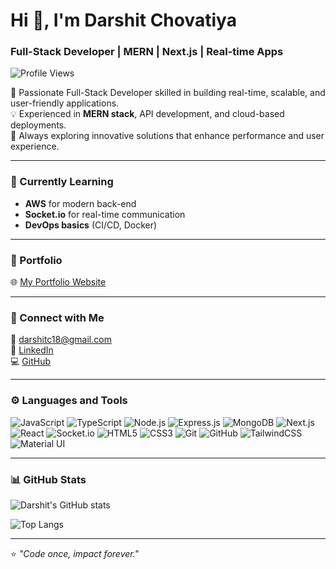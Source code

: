 # Hi 👋, I'm Darshit Chovatiya  
### Full-Stack Developer | MERN | Next.js | Real-time Apps  

![Profile Views](https://komarev.com/ghpvc/?username=darshitchovatiya&label=Profile%20views&color=0e75b6&style=flat)

🚀 Passionate Full-Stack Developer skilled in building real-time, scalable, and user-friendly applications.  
💡 Experienced in **MERN stack**, API development, and cloud-based deployments.  
🎯 Always exploring innovative solutions that enhance performance and user experience.  

---

### 🧠 Currently Learning
- **AWS** for modern back-end  
- **Socket.io** for real-time communication  
- **DevOps basics** (CI/CD, Docker)  

---

### 💼 Portfolio  
🌐 [My Portfolio Website](https://darshitchovatiya.vercel.app)  

---

### 💬 Connect with Me  
📧 [darshitc18@gmail.com](mailto:darshitc18@gmail.com)  
💼 [LinkedIn](http://www.linkedin.com/in/darshit-chovatiya07)  
💻 [GitHub](https://github.com/darshitchovatiya)  

---

### ⚙️ Languages and Tools  

![JavaScript](https://img.shields.io/badge/JavaScript-F7DF1E?style=for-the-badge&logo=javascript&logoColor=black) ![TypeScript](https://img.shields.io/badge/TypeScript-3178C6?style=for-the-badge&logo=typescript&logoColor=white) ![Node.js](https://img.shields.io/badge/Node.js-339933?style=for-the-badge&logo=node.js&logoColor=white) ![Express.js](https://img.shields.io/badge/Express.js-000000?style=for-the-badge&logo=express&logoColor=white) ![MongoDB](https://img.shields.io/badge/MongoDB-47A248?style=for-the-badge&logo=mongodb&logoColor=white) ![Next.js](https://img.shields.io/badge/Next.js-000000?style=for-the-badge&logo=next.js&logoColor=white) ![React](https://img.shields.io/badge/React-20232A?style=for-the-badge&logo=react&logoColor=61DAFB) ![Socket.io](https://img.shields.io/badge/Socket.io-010101?style=for-the-badge&logo=socket.io&logoColor=white) ![HTML5](https://img.shields.io/badge/HTML5-E34F26?style=for-the-badge&logo=html5&logoColor=white) ![CSS3](https://img.shields.io/badge/CSS3-1572B6?style=for-the-badge&logo=css3&logoColor=white) ![Git](https://img.shields.io/badge/Git-F05032?style=for-the-badge&logo=git&logoColor=white) ![GitHub](https://img.shields.io/badge/GitHub-181717?style=for-the-badge&logo=github&logoColor=white) ![TailwindCSS](https://img.shields.io/badge/Tailwind_CSS-38B2AC?style=for-the-badge&logo=tailwind-css&logoColor=white) ![Material UI](https://img.shields.io/badge/Material%20UI-007FFF?style=for-the-badge&logo=mui&logoColor=white)  



---

### 📊 GitHub Stats  
![Darshit's GitHub stats](https://github-readme-stats.vercel.app/api?username=darshitchovatiya&show_icons=true&theme=radical)  

![Top Langs](https://github-readme-stats.vercel.app/api/top-langs/?username=darshitchovatiya&layout=compact&theme=radical)  

---

⭐ *"Code once, impact forever."*  
